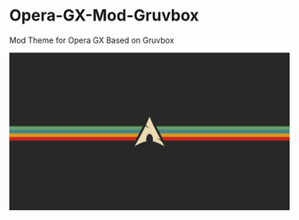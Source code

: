 # Opera-GX-Mod-Gruvbox
Mod Theme for Opera GX Based on Gruvbox

![/Arch-Gruvbox-Dark.png](Arch-Gruvbox-Dark.png)